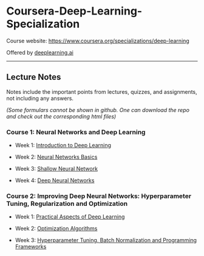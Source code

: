 # Coursera-Deep-Learning-Specialization

Course website: https://www.coursera.org/specializations/deep-learning

Offered by [deeplearning.ai](https://www.deeplearning.ai/)

---------------
## Lecture Notes 

Notes include the important points from lectures, quizzes, and assignments, not including any answers. 

*(Some formulars cannot be shown in github. One can download the repo and check out the corresponding html files)*

### Course 1: Neural Networks and Deep Learning

- Week 1: [Introduction to Deep Learning](https://github.com/JWang233/Coursera-Deep-Learning-Specialization/blob/master/Course1_Neural-Networks-and-Deep-Learning/Week1_Introduction/Notes.ipynb)

- Week 2: [Neural Networks Basics](https://github.com/JWang233/Coursera-Deep-Learning-Specialization/blob/master/Course1_Neural-Networks-and-Deep-Learning/Week2_Basics-of-Neural-Network-Programming/Notes.ipynb)

- Week 3: [Shallow Neural Network](https://github.com/JWang233/Coursera-Deep-Learning-Specialization/blob/master/Course1_Neural-Networks-and-Deep-Learning/Week3_One-Hidden-Layer-Neural-Network/Notes.ipynb)

- Week 4: [Deep Neural Networks](https://github.com/JWang233/Coursera-Deep-Learning-Specialization/blob/master/Course1_Neural-Networks-and-Deep-Learning/Week4_Deep-Neural-Networks/Notes.ipynb)


### Course 2: Improving Deep Neural Networks: Hyperparameter Tuning, Regularization and Optimization

- Week 1: [Practical Aspects of Deep Learning](https://github.com/JWang233/Coursera-Deep-Learning-Specialization/blob/master/Course2_ImprovingDNN-Hyperparameters-Tuning-Regularization-Optimazition/Week1_Practical-Aspects-of-Deep-Learning/Notes.ipynb)

- Week 2: [Optimization Algorithms](https://github.com/JWang233/Coursera-Deep-Learning-Specialization/blob/master/Course2_ImprovingDNN-Hyperparameters-Tuning-Regularization-Optimazition/Week2_Optimization-Algorithms/Notes.ipynb)

- Week 3: [Hyperparameter Tuning, Batch Normalization and Programming Frameworks](https://github.com/JWang233/Coursera-Deep-Learning-Specialization/blob/master/Course2_ImprovingDNN-Hyperparameters-Tuning-Regularization-Optimazition/Week3_Hyperparameter-Tuning-Batch-Normalization-ProgrammingFrame/Notes.ipynb)



